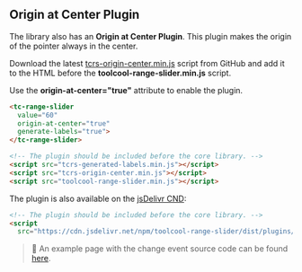 ## Origin at Center Plugin

<div data-examples="origin-at-center"></div>

The library also has an **Origin at Center Plugin**. This plugin makes the origin of the pointer always in the center.

Download the latest [tcrs-origin-center.min.js](https://github.com/toolcool-org/toolcool-range-slider/blob/main/dist/plugins/tcrs-origin-center.min.js) script from GitHub and add it to the HTML before the **toolcool-range-slider.min.js** script.

Use the **origin-at-center="true"** attribute to enable the plugin.

```html
<tc-range-slider 
  value="60"
  origin-at-center="true"
  generate-labels="true">
</tc-range-slider>

<!-- The plugin should be included before the core library. -->
<script src="tcrs-generated-labels.min.js"></script>
<script src="tcrs-origin-center.min.js"></script>
<script src="toolcool-range-slider.min.js"></script>
```

<div class="my-12 flex flex-col items-center">
    <tc-range-slider 
        value="60"
        origin-at-center="true"
        generate-labels="true"></tc-range-slider>
</div>

The plugin is also available on the [jsDelivr CND](https://www.jsdelivr.com/package/npm/toolcool-range-slider):

```html
<!-- The plugin should be included before the core library. -->
<script 
  src="https://cdn.jsdelivr.net/npm/toolcool-range-slider/dist/plugins/tcrs-origin-center.min.js"></script>
```

> :pushpin: An example page with the change event source code can be found [here](https://github.com/toolcool-org/toolcool-range-slider/blob/main/examples/31-origin-at-center.html).
